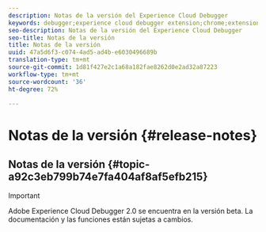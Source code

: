 ```yaml
---
description: Notas de la versión del Experience Cloud Debugger
keywords: debugger;experience cloud debugger extension;chrome;extension;release notes
seo-description: Notas de la versión del Experience Cloud Debugger
seo-title: Notas de la versión
title: Notas de la versión
uuid: 47a5d6f3-c074-4ad5-ad4b-e6030496689b
translation-type: tm+mt
source-git-commit: 1d81f427e2c1a68a182fae8262d0e2ad32a87223
workflow-type: tm+mt
source-wordcount: '36'
ht-degree: 72%

---
```



# Notas de la versión {#release-notes}

## Notas de la versión {#topic-a92c3eb799b74e7fa404af8af5efb215}

>[!IMPORTANT]
>
>Adobe Experience Cloud Debugger 2.0 se encuentra en la versión beta. La documentación y las funciones están sujetas a cambios.
